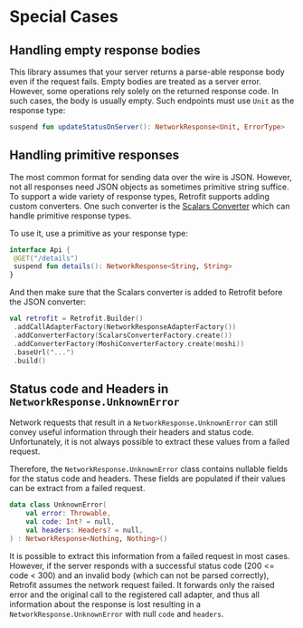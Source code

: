 # Special Cases

## Handling empty response bodies

This library assumes that your server returns a parse-able response body even if the request fails. Empty bodies are treated as a server error. However, some operations rely solely on the returned response code. In such cases, the body is usually empty. Such endpoints must use `Unit` as the response type:

```kotlin
suspend fun updateStatusOnServer(): NetworkResponse<Unit, ErrorType>
```

## Handling primitive responses

The most common format for sending data over the wire is JSON. However, not all responses need JSON objects as sometimes primitive string suffice. To support a wide variety of response types, Retrofit supports adding custom converters. One such converter is the [Scalars Converter](https://github.com/square/retrofit/tree/master/retrofit-converters/scalars) which can handle primitive response types.

To use it, use a primitive as your response type:

```kotlin
interface Api {
 @GET("/details")
 suspend fun details(): NetworkResponse<String, String>
}
```

And then make sure that the Scalars converter is added to Retrofit before the JSON converter:

```kotlin
val retrofit = Retrofit.Builder()
 .addCallAdapterFactory(NetworkResponseAdapterFactory())
 .addConverterFactory(ScalarsConverterFactory.create())
 .addConverterFactory(MoshiConverterFactory.create(moshi))
 .baseUrl("...")
 .build()
```

## Status code and Headers in `NetworkResponse.UnknownError`

Network requests that result in a `NetworkResponse.UnknownError` can still convey useful information through their headers and status code. Unfortunately, it is not always possible to extract these values from a failed request.

Therefore, the `NetworkResponse.UnknownError` class contains nullable fields for the status code and headers. These fields are populated if their values can be extract from a failed request.

```kotlin
data class UnknownError(
    val error: Throwable,
    val code: Int? = null,
    val headers: Headers? = null,
) : NetworkResponse<Nothing, Nothing>()
```

It is possible to extract this information from a failed request in most cases. However, if the server responds with a successful status code (200 <= code < 300) and an invalid body (which can not be parsed correctly), Retrofit assumes the network request failed. It forwards only the raised error and the original call to the registered call adapter, and thus all information about the response is lost resulting in a `NetworkResponse.UnknownError` with null `code` and `headers`.